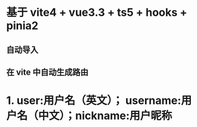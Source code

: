 # 基于 vite4 + vue3.3 + ts5 + hooks + pinia2

## 自动导入

## 在 vite 中自动生成路由

# 1. user:用户名（英文）； username:用户名（中文）；nickname:用户昵称
